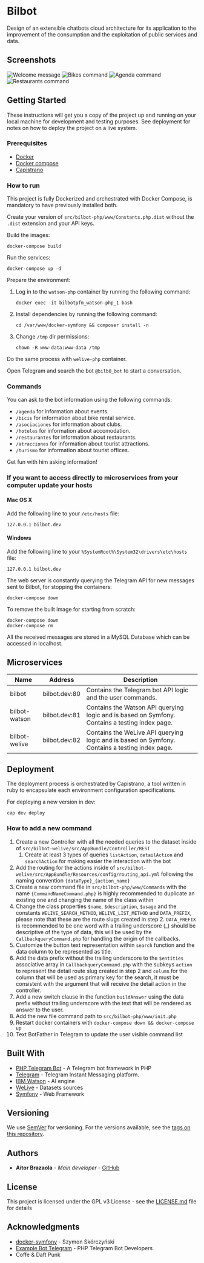 # Bilbot

Design of an extensible chatbots cloud architecture for its application to the improvement of the consumption and the exploitation of public services and data.

## Screenshots
![Welcome message](img/start.png) ![Bikes command](img/bicis.png) ![Agenda command](img/agenda.png) ![Restaurants command](img/restaurantes.png)
   

## Getting Started

These instructions will get you a copy of the project up and running on your local machine for development and testing purposes. See deployment for notes on how to deploy the project on a live system.

### Prerequisites

* [Docker](https://www.docker.com/)
* [Docker compose](https://docs.docker.com/compose/)
* [Capistrano](http://capistranorb.com/)

### How to run

This project is fully Dockerized and orchestrated with Docker Compose, is mandatory to have previously installed both.

Create your version of `src/bilbot-php/www/Constants.php.dist` without the `.dist` extension and your API keys.

Build the images:

```
docker-compose build
```

Run the services:
```
docker-compose up -d
```

Prepare the environment:

1. Log in to the `watson-php` container by running the following command:
    ```
    docker exec -it bilbotpfm_watson-php_1 bash
    ```

2. Install dependencies by running the following command:
    ```
    cd /var/www/docker-symfony && composer install -n
    ```

3. Change `/tmp` dir permissions:
    ```
    chown -R www-data:www-data /tmp
    ```
    
Do the same process with `welive-php` container.

Open Telegram and search the bot `@bilb0_bot` to start a conversation.

### Commands

You can ask to the bot information using the following commands:

* `/agenda` for information about events.
* `/bicis` for information about bike rental service.
* `/asociaciones` for information about clubs.
* `/hoteles` for information about accomodation.
* `/restaurantes` for information about restaurants.
* `/atracciones` for information about tourist attractions.
* `/turismo` for information about tourist offices.

Get fun with him asking information!

### If you want to access directly to microservices from your computer update your hosts

#### Mac OS X

Add the following line to your `/etc/hosts` file:
```
127.0.0.1 bilbot.dev
```

#### Windows

Add the following line to your `%SystemRoot%\System32\drivers\etc\hosts` file:
```
127.0.0.1 bilbot.dev
```

The web server is constantly querying the Telegram API for new messages sent to Bilbot, for stopping the containers:
```
docker-compose down
```

To remove the built image for starting from scratch:
```
docker-compose down
docker-compose rm
```

All the received messages are stored in a MySQL Database which can be accessed in localhost.

## Microservices

| Name | Address | Description|
| --- | --- | --- |
| bilbot |bilbot.dev:80 | Contains the Telegram bot API logic and the user commands. |
| bilbot-watson |bilbot.dev:81 | Contains the Watson API querying logic and is based on Symfony. Contains a testing index page. |
| bilbot-welive |bilbot.dev:82 | Contains the WeLive API querying logic and is based on Symfony. Contains a testing index page. |

## Deployment

The deployment process is orchestrated by Capistrano, a tool written in ruby to encapsulate each environment 
configuration specifications.

For deploying a new version in dev:

```
cap dev deploy
```

### How to add a new command

1. Create a new Controller with all the needed queries to the dataset inside of `src/bilbot-welive/src/AppBundle/Controller/REST`
    1. Create at least 3 types of queries `listAction`, `detailAction` and `searchAction` for making easier the interaction with the bot
1. Add the routing for the actions inside of `src/bilbot-welive/src/AppBundle/Resources/config/routing_api.yml` following the naming convention `{dataType}_{action_name}`
1. Create a new command file in `src/bilbot-php/www/Commands` with the name `{CommandNameCommand.php}` is highly recommended to duplicate an existing one and changing the name of the class within
1. Change the class properties `$name`, `$description`, `$usage` and the constants `WELIVE_SEARCH_METHOD`, `WELIVE_LIST_METHOD` and `DATA_PREFIX`, please note that these are the route slugs created in step 2. `DATA_PREFIX` is recommended to be one word with a trailing underscore (_) should be descriptive of the type of data, this will be used by the `CallbackqueryCommand.php` for handling the origin of the callbacks.
1. Customize the button text representation within `search` function and the data column to be represented as title.
1. Add the data prefix without the trailing underscore to the `$entities` associative array in `CallbackqueryCommand.php` with the subkeys `action` to represent the detail route slug created in step 2 and `column` for the column that will be used as primary key for the search, it must be consistent with the argument that will receive the detail action in the controller.
1. Add a new switch clause in the function `buildAnswer` using the data prefix without trailing underscore with the text that will be rendered as answer to the user.
1. Add the new file command path to  `src/bilbot-php/www/init.php`
1. Restart docker containers with `docker-compose down && docker-compose up`
1. Text BotFather in Telegram to update the user visible command list

## Built With

* [PHP Telegram Bot](https://github.com/php-telegram-bot) - A Telegram bot framework in PHP
* [Telegram](https://telegram.org/) - Telegram Instant Messaging platform.
* [IBM Watson](https://www.ibm.com/watson/) - AI engine
* [WeLive](http://welive.eu/) - Datasets sources
* [Symfony](https://symfony.com/) - Web Framework

## Versioning

We use [SemVer](http://semver.org/) for versioning. For the versions available, see the [tags on this repository](https://github.com/Bilbot/tags). 

## Authors

* **Aitor Brazaola** - *Main developer* - [GitHub](https://github.com/kronosnhz)

## License

This project is licensed under the GPL v3 License - see the [LICENSE.md](LICENSE) file for details

## Acknowledgments

* [docker-symfony](https://github.com/sskorc/docker-symfony) - Szymon Skórczyński
* [Example Bot Telegram](https://github.com/php-telegram-bot/example-bot) - PHP Telegram Bot Developers
* Coffe & Daft Punk
